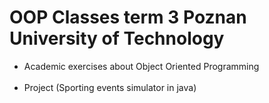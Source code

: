 # OOP Classes term 3 Poznan University of Technology
* Academic exercises about Object Oriented Programming<br/><br/>
* Project (Sporting events simulator in java) <br/><br/>
